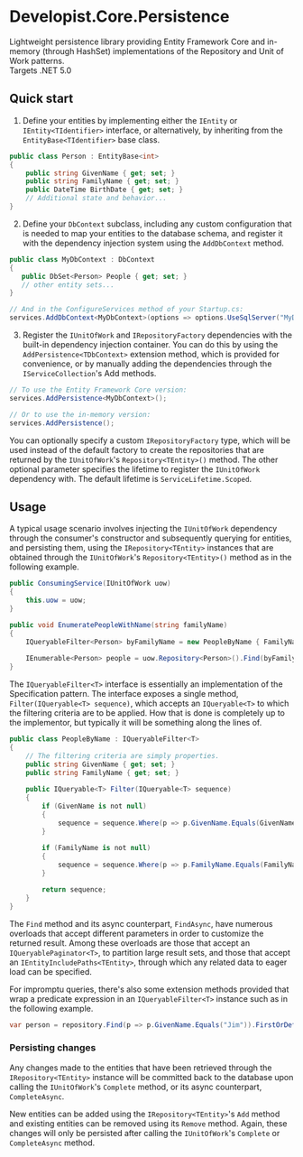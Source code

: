 # Developist.Core.Persistence
Lightweight persistence library providing Entity Framework Core and in-memory (through HashSet) implementations of the Repository and Unit of Work patterns.  
Targets .NET 5.0

## Quick start
1. Define your entities by implementing either the `IEntity` or `IEntity<TIdentifier>` interface, or alternatively, by inheriting from the `EntityBase<TIdentifier>` base class.

```csharp
public class Person : EntityBase<int>
{
    public string GivenName { get; set; } 
    public string FamilyName { get; set; } 
    public DateTime BirthDate { get; set; } 
    // Additional state and behavior...
}
```

2. Define your `DbContext` subclass, including any custom configuration that is needed to map your entities to the database schema, and register it with the dependency injection system using the `AddDbContext` method.

```csharp
public class MyDbContext : DbContext
{
   public DbSet<Person> People { get; set; }
   // other entity sets...
}

// And in the ConfigureServices method of your Startup.cs:
services.AddDbContext<MyDbContext>(options => options.UseSqlServer("MyDbConnectionString"));
```

3. Register the `IUnitOfWork` and `IRepositoryFactory` dependencies with the built-in dependency injection container. You can do this by using the `AddPersistence<TDbContext>` extension method, which is provided for convenience, or by manually adding the dependencies through the `IServiceCollection`'s Add methods.

```csharp
// To use the Entity Framework Core version:
services.AddPersistence<MyDbContext>();

// Or to use the in-memory version:
services.AddPersistence();
```

You can optionally specify a custom `IRepositoryFactory` type, which will be used instead of the default factory to create the repositories that are returned by the `IUnitOfWork`'s `Repository<TEntity>()` method. The other optional parameter specifies the lifetime to register the `IUnitOfWork` dependency with. The default lifetime is `ServiceLifetime.Scoped`.

## Usage
A typical usage scenario involves injecting the `IUnitOfWork` dependency through the consumer's constructor and subsequently querying for entities, and persisting them, using the `IRepository<TEntity>` instances that are obtained through the `IUnitOfWork`'s `Repository<TEntity>()` method as in the following example.

```csharp
public ConsumingService(IUnitOfWork uow) 
{
    this.uow = uow;
}

public void EnumeratePeopleWithName(string familyName) 
{
    IQueryableFilter<Person> byFamilyName = new PeopleByName { FamilyName = familyName };
    
    IEnumerable<Person> people = uow.Repository<Person>().Find(byFamilyName);
}
```

The `IQueryableFilter<T>` interface is essentially an implementation of the Specification pattern. The interface exposes a single method, `Filter(IQueryable<T> sequence)`, which accepts an `IQueryable<T>` to which the filtering criteria are to be applied. How that is done is completely up to the implementor, but typically it will be something along the lines of.

```csharp
public class PeopleByName : IQueryableFilter<T>
{
    // The filtering criteria are simply properties.
    public string GivenName { get; set; }
    public string FamilyName { get; set; }
    
    public IQueryable<T> Filter(IQueryable<T> sequence)
    {
        if (GivenName is not null)
        {
            sequence = sequence.Where(p => p.GivenName.Equals(GivenName));
        }
        
        if (FamilyName is not null)
        {
            sequence = sequence.Where(p => p.FamilyName.Equals(FamilyName));
        }

        return sequence;
    }
}
```
The `Find` method and its async counterpart, `FindAsync`, have numerous overloads that accept different parameters in order to customize the returned result. Among these overloads are those that accept an `IQueryablePaginator<T>`, to partition large result sets, and those that accept an `IEntityIncludePaths<TEntity>`, through which any related data to eager load can be specified.

For impromptu queries, there's also some extension methods provided that wrap a predicate expression in an `IQueryableFilter<T>` instance such as in the following example.

```csharp
var person = repository.Find(p => p.GivenName.Equals("Jim")).FirstOrDefault();
```

### Persisting changes
Any changes made to the entities that have been retrieved through the `IRepository<TEntity>` instance will be committed back to the database upon calling the `IUnitOfWork`'s `Complete` method, or its async counterpart, `CompleteAsync`.

New entities can be added using the `IRepository<TEntity>`'s `Add` method and existing entities can be removed using its `Remove` method. Again, these changes will only be persisted after calling the `IUnitOfWork`'s `Complete` or `CompleteAsync` method.
